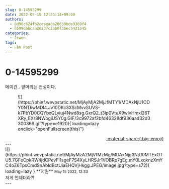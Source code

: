 ```yaml
---
slug: 0-14595299
date: 2022-05-15 12:33:14+09:00
authors:
  - 8d90c824fb2ceaea8a20639bde9309f4
  - 6599dbbcaa26237c2ab0f3becb421b45
categories:
  - Jiwon
tags:
  - Fan Post
---
```


# 0-14595299

<div class="post-container" markdown="1">
<div class="content-container md-sidebar__scrollwrap" markdown="1">

메이건.. 앞머리는 전설이다.
<figure markdown="1">
![](https://phinf.wevpstatic.net/MjAyMjA2MjJfMTY1/MDAxNjU1ODY0NTkwMDI4.Jv10DKc3XScMvvSUVS-k7PbYD0CQYbxQLyiuj4Nwd8sg.GxrQ2_t3lp0VtuX9wlvHmxl26TXRy_EXr8NWogiUSY0g.GIF/3c9972af2bfd46328df936aad32d3300369.gif?type=e1920){ loading=lazy onclick="openFullscreen(this)"}
</figure>


</div>
</div>

<div style="text-align: right;" markdown="1">
<a href="https://weverse.io/fromis9/fanpost/0-14595299" style="text-align: right;">:material-share:{.big-emoji}</a>
</div>
---

<div class="comments-container md-sidebar__scrollwrap" markdown="1">
<div class="comment" markdown="1">
<div class='id-container' markdown="1">
![](https://phinf.wevpstatic.net/MjAyMzA2MjVfMzMg/MDAxNjg3NjU0MTExOTU5.7GFeCpkRW4jdCPevFi1sgeF7S4XyLHRSJr1VOBRp7gEg.mY0LxqknzXmYC4oZ6TpxCmdSnAbldBctUiaEHQVjHkgg.JPEG/image.jpg?type=s72){ loading=lazy }
**<span class="artist">지원</span>** <small>May 15 2022, 12:33</small><br>
</div>
<div class='comment-body' markdown="1">
저게 언제더라?!
</div>
</div>
</div>
---
